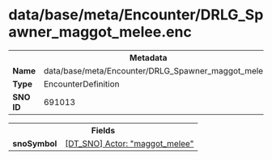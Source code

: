 <h1>data/base/meta/Encounter/DRLG_Spawner_maggot_melee.enc</h1><table><tr><th colspan="100%">Metadata</th></tr><tr><td><b>Name</b></td><td>data/base/meta/Encounter/DRLG_Spawner_maggot_melee.enc</td></tr><tr><td><b>Type</b></td><td>EncounterDefinition</td></tr><tr><td><b>SNO ID</b></td><td>691013</td></tr></table>

<table><tr><th colspan="100%">Fields</th></tr><tr><td><b>snoSymbol</b></td><td><a href="..\Actor\maggot_melee.acr.md">[DT_SNO] Actor: "maggot_melee"</a></td></tr></table>

